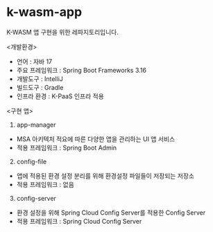 # k-wasm-app

K-WASM 앱 구현을 위한 레파지토리입니다.

<개발환경>
 - 언어 : 자바 17
 - 주요 프레임워크 : Spring Boot Frameworks 3.16
 - 개발도구 : IntelliJ
 - 빌드도구 : Gradle
 - 인프라 환경 : K-PaaS 인프라 적용
  
<구현 앱>
1. app-manager
 - MSA 아키텍처 적요에 따른 다양한 앱을 관리하는 UI 앱 서비스
 - 적용 프레임워크 : Spring Boot Admin
     
2. config-file
 - 앱에 적용된 환경 설정 분리를 위해 환경설정 파일들이 저장되는 저장소
 - 적용 프레임워크 : 없음
      
3. config-server
 - 환경 설정을 위해 Spring Cloud Config Server를 적용한 Config Server
 - 적용 프레임워크 : Spring Cloud Config Server
